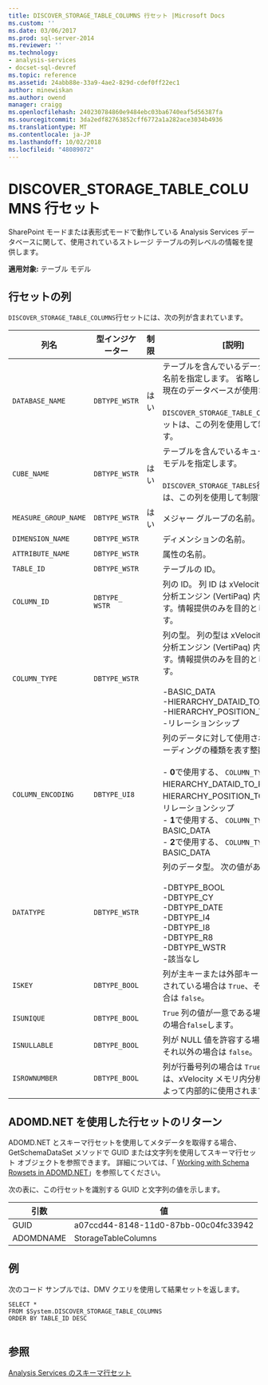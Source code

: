 ```yaml
---
title: DISCOVER_STORAGE_TABLE_COLUMNS 行セット |Microsoft Docs
ms.custom: ''
ms.date: 03/06/2017
ms.prod: sql-server-2014
ms.reviewer: ''
ms.technology:
- analysis-services
- docset-sql-devref
ms.topic: reference
ms.assetid: 24abb88e-33a9-4ae2-829d-cdef0ff22ec1
author: minewiskan
ms.author: owend
manager: craigg
ms.openlocfilehash: 240230784860e9484ebc03ba6740eaf5d56387fa
ms.sourcegitcommit: 3da2edf82763852cff6772a1a282ace3034b4936
ms.translationtype: MT
ms.contentlocale: ja-JP
ms.lasthandoff: 10/02/2018
ms.locfileid: "48089072"
---
```

# <a name="discoverstoragetablecolumns-rowset"></a>DISCOVER_STORAGE_TABLE_COLUMNS 行セット
  SharePoint モードまたは表形式モードで動作している Analysis Services データベースに関して、使用されているストレージ テーブルの列レベルの情報を提供します。  
  
 **適用対象:** テーブル モデル  
  
## <a name="rowset-columns"></a>行セットの列  
 `DISCOVER_STORAGE_TABLE_COLUMNS`行セットには、次の列が含まれています。  
  
|**列名**|**型インジケーター**|**制限**|**[説明]**|  
|---------------------|------------------------|---------------------|---------------------|  
|`DATABASE_NAME`|`DBTYPE_WSTR`|はい|テーブルを含んでいるデータベースの名前を指定します。 省略した場合は、現在のデータベースが使用されます。<br /><br /> `DISCOVER_STORAGE_TABLE_COLUMNS`行セットは、この列を使用して制限できます。|  
|`CUBE_NAME`|`DBTYPE_WSTR`|はい|テーブルを含んでいるキューブまたはモデルを指定します。<br /><br /> `DISCOVER_STORAGE_TABLES`行セットは、この列を使用して制限できます。|  
|`MEASURE_GROUP_NAME`|`DBTYPE_WSTR`|はい|メジャー グループの名前。|  
|`DIMENSION_NAME`|`DBTYPE_WSTR`||ディメンションの名前。|  
|`ATTRIBUTE_NAME`|`DBTYPE_WSTR`||属性の名前。|  
|`TABLE_ID`|`DBTYPE_WSTR`||テーブルの ID。|  
|`COLUMN_ID`|`DBTYPE_ WSTR`||列の ID。 列 ID は xVelocity メモリ内分析エンジン (VertiPaq) 内部の情報です。情報提供のみを目的としています。|  
|`COLUMN_TYPE`|`DBTYPE_WSTR`||列の型。 列の型は xVelocity メモリ内分析エンジン (VertiPaq) 内部の情報です。情報提供のみを目的としています。<br /><br /> -BASIC_DATA<br />-HIERARCHY_DATAID_TO_POSITION<br />-HIERARCHY_POSITION_TO_DATAID<br />-リレーションシップ|  
|`COLUMN_ENCODING`|`DBTYPE_UI8`||列のデータに対して使用されるエンコーディングの種類を表す整数。<br /><br /> -   **0**で使用する、 `COLUMN_TYPE`: HIERARCHY_DATAID_TO_POSITION、HIERARCHY_POSITION_TO_DATAID、リレーションシップ<br />-   **1**で使用する、 `COLUMN_TYPE`: BASIC_DATA<br />-   **2**で使用する、 `COLUMN_TYPE`: BASIC_DATA|  
|`DATATYPE`|`DBTYPE_WSTR`||列のデータ型。 次の値があります。<br /><br /> -DBTYPE_BOOL<br />-DBTYPE_CY<br />-DBTYPE_DATE<br />-DBTYPE_I4<br />-DBTYPE_I8<br />-DBTYPE_R8<br />-DBTYPE_WSTR<br />-該当なし|  
|`ISKEY`|`DBTYPE_BOOL`||列が主キーまたは外部キーとして使用されている場合は `True`、それ以外の場合は `false`。|  
|`ISUNIQUE`|`DBTYPE_BOOL`||`True` 列の値が一意である場合それ以外の場合`false`します。|  
|`ISNULLABLE`|`DBTYPE_BOOL`||列が NULL 値を許容する場合は `True`、それ以外の場合は `false`。|  
|`ISROWNUMBER`|`DBTYPE_BOOL`||列が行番号列の場合は `True`。 行番号列は、xVelocity メモリ内分析エンジンによって内部的に使用されます。|  
  
## <a name="using-adomdnet-to-return-the-rowset"></a>ADOMD.NET を使用した行セットのリターン  
 ADOMD.NET とスキーマ行セットを使用してメタデータを取得する場合、GetSchemaDataSet メソッドで GUID または文字列を使用してスキーマ行セット オブジェクトを参照できます。 詳細については、「 [Working with Schema Rowsets in ADOMD.NET](../../../relational-databases/native-client-ole-db-rowsets/rowsets.md)」を参照してください。  
  
 次の表に、この行セットを識別する GUID と文字列の値を示します。  
  
|引数|値|  
|--------------|-----------|  
|GUID|a07ccd44-8148-11d0-87bb-00c04fc33942|  
|ADOMDNAME|StorageTableColumns|  
  
## <a name="example"></a>例  
 次のコード サンプルでは、DMV クエリを使用して結果セットを返します。  
  
```  
SELECT *  
FROM $System.DISCOVER_STORAGE_TABLE_COLUMNS  
ORDER BY TABLE_ID DESC  
  
```  
  
## <a name="see-also"></a>参照  
 [Analysis Services のスキーマ行セット](../analysis-services-schema-rowsets.md)  
  
  
